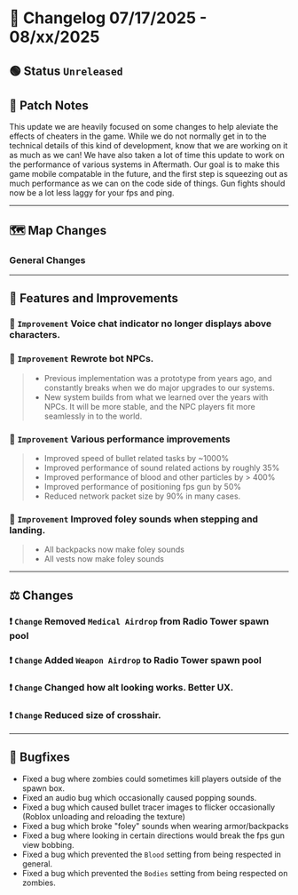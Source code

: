 # 📑 Changelog 07/17/2025 - 08/xx/2025

## 🟢 Status `Unreleased`

## 💬 Patch Notes

This update we are heavily focused on some changes to help aleviate the effects of cheaters in the game. While we do not normally get in to the technical details of this kind of development, know that we are working on it as much as we can!
We have also taken a lot of time this update to work on the performance of various systems in Aftermath. Our goal is to make this game mobile compatable in the future, and the first step is squeezing out as much performance as we can on the code side of things.
Gun fights should now be a lot less laggy for your fps and ping.
________

## 🗺️ Map Changes

### General Changes

________

## 📢 Features and Improvements

### 🔼 `Improvement` Voice chat indicator no longer displays above characters.

### 🔼 `Improvement` Rewrote bot NPCs.
>- Previous implementation was a prototype from years ago, and constantly breaks when we do major upgrades to our systems.
>- New system builds from what we learned over the years with NPCs. It will be more stable, and the NPC players fit more seamlessly in to the world.

### 🔼 `Improvement` Various performance improvements
>- Improved speed of bullet related tasks by ~1000%
>- Improved performance of sound related actions by roughly 35%
>- Improved performance of blood and other particles by > 400%
>- Improved performance of positioning fps gun by 50%
>- Reduced network packet size by 90% in many cases.
>

### 🔼 `Improvement` Improved foley sounds when stepping and landing.
>- All backpacks now make foley sounds
>- All vests now make foley sounds

________

## ⚖️ Changes

### ❗ `Change` Removed `Medical Airdrop` from Radio Tower spawn pool

### ❗ `Change` Added `Weapon Airdrop` to Radio Tower spawn pool

### ❗ `Change` Changed how alt looking works. Better UX.

### ❗ `Change` Reduced size of crosshair.

________

## 🐛 Bugfixes
- Fixed a bug where zombies could sometimes kill players outside of the spawn box.
- Fixed an audio bug which occasionally caused popping sounds.
- Fixed a bug which caused bullet tracer images to flicker occasionally (Roblox unloading and reloading the texture)
- Fixed a bug which broke "foley" sounds when wearing armor/backpacks
- Fixed a bug where looking in certain directions would break the fps gun view bobbing.
- Fixed a bug which prevented the `Blood` setting from being respected in general.
- Fixed a bug which prevented the `Bodies` setting from being respected on zombies.
